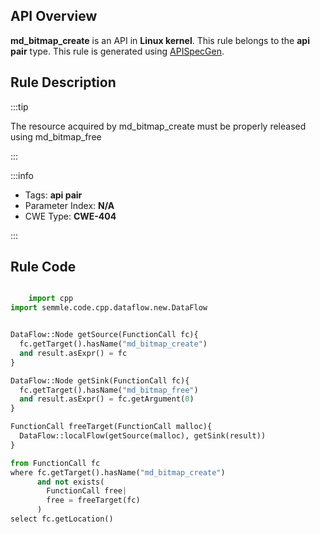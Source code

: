 ---
---


## API Overview
**md_bitmap_create** is an API in **Linux kernel**. This rule belongs to the **api pair** type. This rule is generated using [APISpecGen](../../tools/APISpecGen).
## Rule Description

:::tip

The resource acquired by md_bitmap_create must be properly released using md_bitmap_free

:::

:::info

- Tags: **api pair**
- Parameter Index: **N/A**
- CWE Type: **CWE-404**

:::

## Rule Code
```python

    import cpp
import semmle.code.cpp.dataflow.new.DataFlow


DataFlow::Node getSource(FunctionCall fc){
  fc.getTarget().hasName("md_bitmap_create")
  and result.asExpr() = fc
}

DataFlow::Node getSink(FunctionCall fc){
  fc.getTarget().hasName("md_bitmap_free")
  and result.asExpr() = fc.getArgument(0)
}

FunctionCall freeTarget(FunctionCall malloc){
  DataFlow::localFlow(getSource(malloc), getSink(result))
}

from FunctionCall fc
where fc.getTarget().hasName("md_bitmap_create")
      and not exists(
        FunctionCall free| 
        free = freeTarget(fc)
      )
select fc.getLocation()

    
```